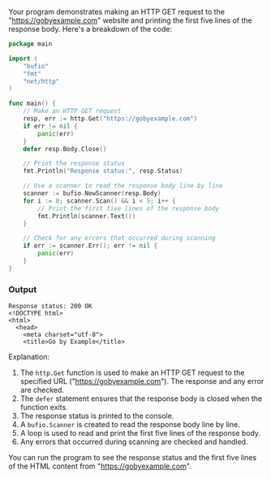 Your program demonstrates making an HTTP GET request to the "https://gobyexample.com" website and printing the first five lines of the response body. Here's a breakdown of the code:

```go
package main

import (
    "bufio"
    "fmt"
    "net/http"
)

func main() {
    // Make an HTTP GET request
    resp, err := http.Get("https://gobyexample.com")
    if err != nil {
        panic(err)
    }
    defer resp.Body.Close()

    // Print the response status
    fmt.Println("Response status:", resp.Status)

    // Use a scanner to read the response body line by line
    scanner := bufio.NewScanner(resp.Body)
    for i := 0; scanner.Scan() && i < 5; i++ {
        // Print the first five lines of the response body
        fmt.Println(scanner.Text())
    }

    // Check for any errors that occurred during scanning
    if err := scanner.Err(); err != nil {
        panic(err)
    }
}
```
### Output
```
Response status: 200 OK
<!DOCTYPE html>
<html>
  <head>
    <meta charset="utf-8">
    <title>Go by Example</title>
```
Explanation:

1. The `http.Get` function is used to make an HTTP GET request to the specified URL ("https://gobyexample.com"). The response and any error are checked.
2. The `defer` statement ensures that the response body is closed when the function exits.
3. The response status is printed to the console.
4. A `bufio.Scanner` is created to read the response body line by line.
5. A loop is used to read and print the first five lines of the response body.
6. Any errors that occurred during scanning are checked and handled.

You can run the program to see the response status and the first five lines of the HTML content from "https://gobyexample.com".